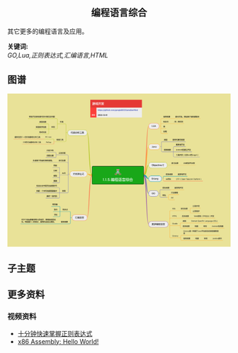 <h2 align="center">编程语言综合</h2>
<p>
其它更多的编程语言及应用。
</p>

**关键词:**<br/>
*GO,Lua,正则表达式,汇编语言,HTML*

## 图谱
![图片加载中...](../exports/1.1.5.编程语言综合.png?raw=true)

## 子主题

## 更多资料
### 视频资料
* [十分钟快速掌握正则表达式](https://www.youtube.com/watch?v=VFOj_sjuBmk)
* [x86 Assembly: Hello World!](https://www.youtube.com/watch?v=HgEGAaYdABA&t=613s)
